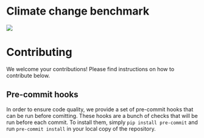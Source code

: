 # Climate change benchmark

<img src="https://snappygoat.com/b/1edabf9a25031a0eb7ac336e51f1e8975f5d87a0" />


# Contributing

We welcome your contributions! Please find instructions on how to contribute below.

## Pre-commit hooks

In order to ensure code quality, we provide a set of pre-commit hooks that can be run before comitting. These hooks are a bunch of checks that will be run before each commit. To install them, simply `pip install pre-commit` and run `pre-commit install` in your local copy of the repository.

